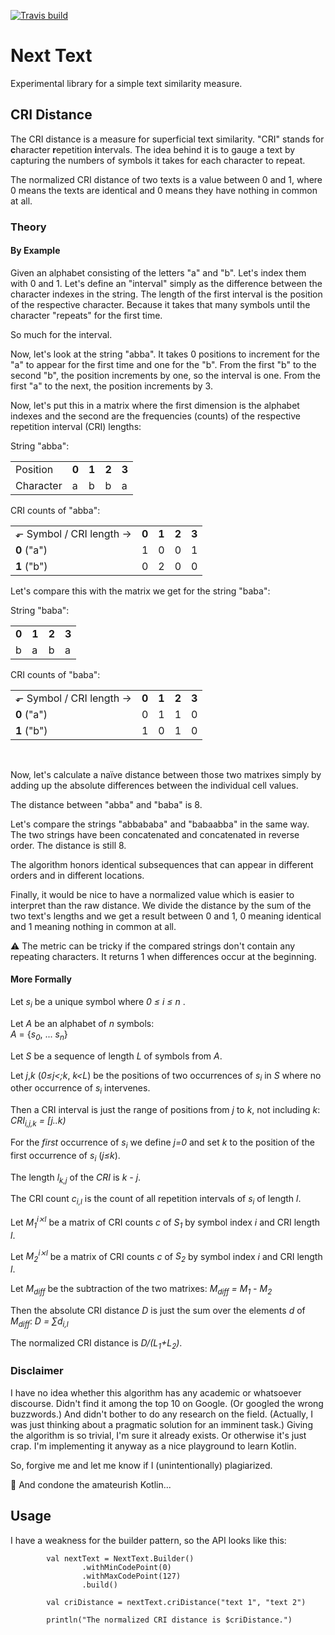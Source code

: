 
[<img src="https://travis-ci.org/objecttrouve/nexttext.svg?branch=master" alt="Travis build"/>](https://travis-ci.org/objecttrouve/nexttext)

# Next Text

Experimental library for a simple text similarity measure.

## CRI Distance

The CRI distance is a measure for superficial text similarity. "CRI" stands for **c**haracter **r**epetition **i**ntervals. 
The idea behind it is to gauge a text by capturing the numbers of symbols it takes for each character to repeat. 

The normalized CRI distance of two texts is a value between 0 and 1, where 0 means the texts are identical and 0 means they have nothing in common at all. 

### Theory
#### By Example

Given an alphabet consisting of the letters "a" and "b". Let's index them with 0 and 1.
Let's define an "interval" simply as the difference between the character indexes in the string. 
The length of the first interval is the position of the respective character. 
Because it takes that many symbols until the character "repeats" for the first time.

So much for the interval.

Now, let's look at the string "abba". 
It takes 0 positions to increment for the "a" to appear for the first time and one for the "b". 
From the first "b" to the second "b", the position increments by one, so the interval is one. 
From the first "a" to the next, the position increments by 3.

Now, let's put this in a matrix where the first dimension is the alphabet indexes and the second are the frequencies (counts) of the respective repetition interval (CRI) lengths: 

String "abba":
<table>
    <tr><td>Position</td><td><b>0</b></td><td><b>1</b></td><td><b>2</b></td><td><b>3</b></td></tr>
    <tr><td>Character</td><td>a</td><td>b</td><td>b</td><td>a</td></tr>
</table>

CRI counts of "abba":
<table>
    <tr>
        <td>&#x2b10; Symbol / CRI length &#x2192;</td><td><b>0</b></td><td><b>1</b></td><td><b>2</b></td><td><b>3</b></td>
    </tr>
    <tr>
        <td><b>0</b> ("a")</td> <td>1</td> <td>0</td> <td>0</td> <td>1</td>
    </tr>
     <tr>
        <td><b>1</b> ("b")</td> <td>0</td> <td>2</td> <td>0</td> <td>0</td>
     </tr>
</table>

Let's compare this with the matrix we get for the string "baba":

String "baba":
<table>
    <tr><td><b>0</b></td><td><b>1</b></td><td><b>2</b></td><td><b>3</b></td></tr>
    <tr><td>b</td><td>a</td><td>b</td><td>a</td></tr>
</table>

CRI counts of "baba":
<table>
    <tr>
        <td>&#x2b10; Symbol / CRI length &#x2192;</td><td><b>0</b></td><td><b>1</b></td><td><b>2</b></td><td><b>3</b></td>
    </tr>
    <tr>
        <td><b>0</b> ("a")</td> <td>0</td> <td>1</td> <td>1</td> <td>0</td>
    </tr>
     <tr>
        <td><b>1</b> ("b")</td> <td>1</td> <td>0</td> <td>1</td> <td>0</td>
     </tr>
</table>
<br>

Now, let's calculate a naïve distance between those two matrixes simply by adding up the absolute differences between the individual cell values.

The distance between "abba" and "baba" is 8.

Let's compare the strings "abbababa" and "babaabba" in the same way. The two strings have been concatenated and concatenated in reverse order.
The distance is still 8.

The algorithm honors identical subsequences that can appear in different orders and in different locations. 

Finally, it would be nice to have a normalized value which is easier to interpret than the raw distance. 
We divide the distance by the sum of the two text's lengths and we get a result between 0 and 1, 0 meaning identical and 1 meaning nothing in common at all.

:warning: The metric can be tricky if the compared strings don't contain any repeating characters. It returns 1 when differences occur at the beginning.

#### More Formally

Let _s<sub>i<sub>_ be a unique symbol where _0 &le; i &le; n_ .

Let _A_ be an alphabet of _n_ symbols:<br>_A_ = {_s<sub>0<sub>_, ... _s<sub>n</sub>_}

Let _S_ be a sequence of length _L_ of symbols from _A_.

Let _j_,_k_ (_0&le;j<;k_, _k&lt;L_) be the positions of two occurrences of _s<sub>i<sub>_ in _S_ where no other occurrence of _s<sub>i<sub>_ intervenes.

Then a CRI interval is just the range of positions from _j_ to _k_, not including _k_: <br><i>CRI<sub>i,j,k</sub>  = [j..k)</i>

For the _first_ occurrence of _s<sub>i<sub>_ we define _j=0_ and set _k_ to the position of the first occurrence of _s<sub>i<sub>_ (_j&le;k_).

The length <i>l<sub>k,j</sub></i> of the _CRI_ is <i>k - j</i>.

The CRI count <i>c<sub>i,l</sub></i> is the count of all repetition intervals of <i>s<sub>i<sub></i> of length _l_.

Let <i>M<sub>1</sub><sup>i⨯l</sup></i> be a matrix of CRI counts _c_ of _S<sub>1<sub>_ by symbol index _i_ and CRI length _l_.

Let <i>M<sub>2</sub><sup>i⨯l</sup></i> be a matrix of CRI counts _c_ of _S<sub>2<sub>_ by symbol index _i_ and CRI length _l_.

Let <i>M<sub>diff</sub></i> be the subtraction of the two matrixes: <i>M<sub>diff</sub> = M<sub>1</sub> - M<sub>2</sub></i>

Then the absolute CRI distance _D_ is just the sum over the elements _d_ of <i>M<sub>diff</sub></i>: <i>D = &#x2211;d<sub>i,l</sub></i>

The normalized CRI distance is _D/(L<sub>1</sub>+L<sub>2</sub>)_.

### Disclaimer

I have no idea whether this algorithm has any academic or whatsoever discourse. 
Didn't find it among the top 10 on Google. (Or googled the wrong buzzwords.) And didn't bother to do any research on the field. 
(Actually, I was just thinking about a pragmatic solution for an imminent task.)
Giving the algorithm is so trivial, I'm sure it already exists. Or otherwise it's just crap.
I'm implementing it anyway as a nice playground to learn Kotlin.

So, forgive me and let me know if I (unintentionally) plagiarized.

:see_no_evil: And condone the amateurish Kotlin...

## Usage

I have a weakness for the builder pattern, so the API looks like this:

```
        val nextText = NextText.Builder()
                .withMinCodePoint(0)
                .withMaxCodePoint(127)
                .build()

        val criDistance = nextText.criDistance("text 1", "text 2")

        println("The normalized CRI distance is $criDistance.")
```
